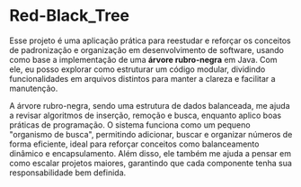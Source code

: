 # Red-Black_Tree

Esse projeto é uma aplicação prática para reestudar e reforçar os conceitos de padronização e organização em desenvolvimento de software, usando como base a implementação de uma **árvore rubro-negra** em Java. Com ele, eu posso explorar como estruturar um código modular, dividindo funcionalidades em arquivos distintos para manter a clareza e facilitar a manutenção.

A árvore rubro-negra, sendo uma estrutura de dados balanceada, me ajuda a revisar algoritmos de inserção, remoção e busca, enquanto aplico boas práticas de programação. O sistema funciona como um pequeno "organismo de busca", permitindo adicionar, buscar e organizar números de forma eficiente, ideal para reforçar conceitos como balanceamento dinâmico e encapsulamento. Além disso, ele também me ajuda a pensar em como escalar projetos maiores, garantindo que cada componente tenha sua responsabilidade bem definida.
